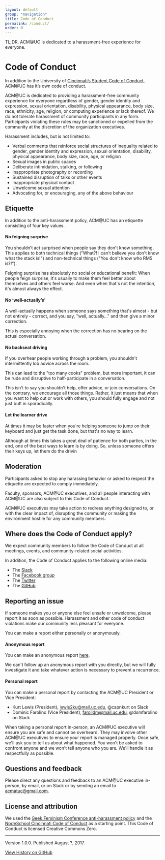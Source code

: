 ```yaml
---
layout: default
group: "navigation"
title: Code of Conduct
permalink: /conduct/
order: 0
---
```


TL;DR. ACM@UC is dedicated to a harassment-free experience for everyone.

# Code of Conduct
In addition to the University of [Cincinnati’s Student Code of Conduct](https://www.uc.edu/conduct/Code_of_Conduct.html), ACM@UC has it’s own code of conduct.

ACM@UC is dedicated to providing a harassment-free community experience for everyone regardless of gender, gender identity and expression, sexual orientation, disability, physical appearance, body size, race, ethnicity, age, religion, or computing experience or lack thereof. We do not tolerate harassment of community participants in any form. Participants violating these rules may be sanctioned or expelled from the community at the discretion of the organization executives.

Harassment includes, but is not limited to:

* Verbal comments that reinforce social structures of inequality related to gender, gender identity and expression, sexual orientation,       disability, physical appearance, body size, race, age, or religion
* Sexual images in public spaces
* Deliberate intimidation, stalking, or following
* Inappropriate photography or recording
* Sustained disruption of talks or other events
* Inappropriate physical contact
* Unwelcome sexual attention
* Advocating for, or encouraging, any of the above behaviour

## Etiquette

In addition to the anti-harassment policy, ACM@UC has an etiquette consisting of four key values.

#### No feigning surprise
You shouldn’t act surprised when people say they don't know something. This applies to both technical things ("What?! I can't believe you don't know what the stack is!") and non-technical things ("You don't know who RMS is?!").

Feigning surprise has absolutely no social or educational benefit: When people feign surprise, it's usually to make them feel better about themselves and others feel worse. And even when that's not the intention, it's almost always the effect.

#### No ‘well-actually’s’
A well-actually happens when someone says something that's almost - but not entirely - correct, and you say, "well, actually…" and then give a minor correction.

This is especially annoying when the correction has no bearing on the actual conversation.

#### No backseat driving
If you overhear people working through a problem, you shouldn't intermittently lob advice across the room.

This can lead to the "too many cooks" problem, but more important, it can be rude and disruptive to half-participate in a conversation.

This isn't to say you shouldn't help, offer advice, or join conversations. On the contrary, we encourage all those things. Rather, it just means that when you want to help out or work with others, you should fully engage and not just butt in sporadically.

#### Let the learner drive
At times it may be faster when you're helping someone to jump on their keyboard and just get the task done, but that's no way to learn.

Although at times this takes a great deal of patience for both parties, in the end, one of the best ways to learn is by doing. So, unless someone offers their keys up, let them do the drivin

## Moderation
Participants asked to stop any harassing behavior or asked to respect the etiquette are expected to comply immediately.

Faculty, sponsors, ACM@UC executives, and all people interacting with ACM@UC are also subject to this Code of Conduct.

ACM@UC executives may take action to redress anything designed to, or with the clear impact of, disrupting the community or making the environment hostile for any community members.

## Where does the Code of Conduct apply?
We expect community members to follow the Code of Conduct at all meetings, events, and community-related social activities.

In addition, the Code of Conduct applies to the following online media:
* The [Slack](http://acmcincy.slack.com/)
* The [Facebook group](http://facebook.com/groups/acmatuc)
* The [Twitter](http://twitter.com/ACMatUCorg)
* The [GitHub](http://github.com/ACMatUC)

## Reporting an issue
If someone makes you or anyone else feel unsafe or unwelcome, please report it as soon as possible. Harassment and other code of conduct violations make our community less pleasant for everyone.

You can make a report either personally or anonymously.

#### Anonymous report
You can make an anonymous report [here](https://goo.gl/forms/r3yF2xE0gU0yKaCb2).

We can't follow up an anonymous report with you directly, but we will fully investigate it and take whatever action is necessary to prevent a recurrence.

#### Personal report
You can make a personal report by contacting the ACM@UC President or Vice President:

* Kurt Lewis (President), [lewis2ku@mail.uc.edu](mailto:lewis2ku@mail.uc.edu), @capnkurt on Slack
* Dominic Farolino (Vice President), [farolidm@mail.uc.edu](farolidm@mail.uc.edu), @domfarolino on Slack

When taking a personal report in-person, an ACM@UC executive will ensure you are safe and cannot be overheard. They may involve other ACM@UC executives to ensure your report is managed properly. Once safe, we'll ask you to tell us about what happened. You won't be asked to confront anyone and we won't tell anyone who you are. We'll handle it as respectfully as possible.

## Questions and feedback
Please direct any questions and feedback to an ACM@UC executive in-person, by email, or on Slack or by sending an email to [acmatuc@gmail.com](acmatuc@gmail.com).

## License and attribution
We used the [Geek Feminism Conference anti-harassment policy](http://geekfeminism.wikia.com/wiki/Conference_anti-harassment/Policy) and the [NodeSchool Cincinnati Code of Conduct](https://github.com/nodeschool/cincinnati/blob/master/resources/slides/index.html) as a starting point. This Code of Conduct is licensed Creative Commons Zero.

---

Version 1.0.0. Published August ?, 2017.

[View History on GitHub](https://github.com/ACMatUC/acmatuc.github.io/commits/master/conduct.md)
